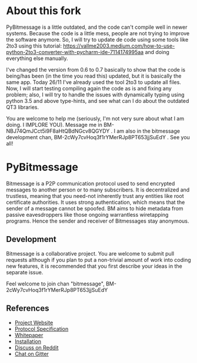 About this fork
============

PyBitmessage is a little outdated, and the code can't compile well in newer systems. Because the code is a little mess, people are not trying to improve the software anymore. So, I will try to update de code using some tools like 2to3 using this tutorial: https://vallme2003.medium.com/how-to-use-python-2to3-converter-with-pycharm-ide-7114174995aa and doing everything else manually.

I've changed the version from 0.6 to 0.7 basically to show that the code is being/has been (in the time you read this) updated, but it is basically the same app. Today 26/11 I've already used the tool 2to3 to update all files. Now, I will start testing compiling again the code as is and fixing any problem; also, I will try to handle the issues with dynamically typing using python 3.5 and above type-hints, and see what can I do about the outdated QT3 libraries. 

You are welcome to help me (seriously, I'm not very sure about what I am doing. I IMPLORE YOU). Message me in BM-NBJ74QmJCct5i9F8aHtQBdNGcv8QGYDY . I am also in the bitmessage development chan, BM-2cWy7cvHoq3f1rYMerRJp8PT653jjSuEdY . See you all!


PyBitmessage
============

Bitmessage is a P2P communication protocol used to send encrypted messages to
another person or to many subscribers. It is decentralized and trustless,
meaning that you need-not inherently trust any entities like root certificate
authorities. It uses strong authentication, which means that the sender of a
message cannot be spoofed. BM aims to hide metadata from passive eavesdroppers 
like those ongoing warrantless wiretapping programs. Hence the sender and receiver 
of Bitmessages stay anonymous.


Development
----------
Bitmessage is a collaborative project. You are welcome to submit pull requests 
although if you plan to put a non-trivial amount of work into coding new
features, it is recommended that you first describe your ideas in the
separate issue.

Feel welcome to join chan "bitmessage", BM-2cWy7cvHoq3f1rYMerRJp8PT653jjSuEdY

References
----------
* [Project Website](https://bitmessage.org)
* [Protocol Specification](https://bitmessage.org/wiki/Protocol_specification)
* [Whitepaper](https://bitmessage.org/bitmessage.pdf)
* [Installation](https://bitmessage.org/wiki/Compiling_instructions)
* [Discuss on Reddit](https://www.reddit.com/r/bitmessage)
* [Chat on Gitter](https://gitter.im/Bitmessage/PyBitmessage)

